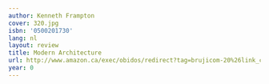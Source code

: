 ```yaml
---
author: Kenneth Frampton
cover: 320.jpg
isbn: '0500201730'
lang: nl
layout: review
title: Modern Architecture
url: http://www.amazon.ca/exec/obidos/redirect?tag=brujicom-20%26link_code=xm2%26camp=2025%26creative=165953%26path=http://www.amazon.ca/gp/redirect.html%253fASIN=0500201730%2526tag=brujicom-20%2526lcode=xm2%2526cID=2025%2526ccmID=165953%2526location=/o/ASIN/0500201730%25253FSubscriptionId=0VJDVJ14KM0P0VXDCQ82
year: 0
---
```


